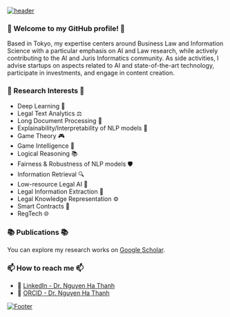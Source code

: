 [![header](https://capsule-render.vercel.app/api?type=waving&repolink=https://github.com/nguyenthanhasia&color=timeAuto&height=300&section=header&text=Nguyen%20Ha%20Thanh&fontSize=90&animation=fadeIn&fontAlignY=38&desc=Ph.D.|%20Law%20and%20Information%20Science&descAlignY=51&descAlign=62)](https://github.com/nguyenthanhasia)

### 🌟 Welcome to my GitHub profile! 🌟

Based in Tokyo, my expertise centers around Business Law and Information Science with a particular emphasis on AI and Law research, while actively contributing to the AI and Juris Informatics community. As side activities, I advise startups on aspects related to AI and state-of-the-art technology, participate in investments, and engage in content creation.

### 🌱 Research Interests 🌱

- Deep Learning 🧠
- Legal Text Analytics ⚖️
- Long Document Processing 📑
- Explainability/Interpretability of NLP models 🦉
- Game Theory 🎮
- Game Intelligence 🧩
- Logical Reasoning 📚
- Fairness & Robustness of NLP models 🛡️
- Information Retrieval 🔍
- Low-resource Legal AI 💼
- Legal Information Extraction 📝
- Legal Knowledge Representation ⚙️
- Smart Contracts 📄
- RegTech 🌐

### 📚 Publications 📚

You can explore my research works on [Google Scholar](https://scholar.google.com/citations?user=j-vwDGkAAAAJ&hl=en).

### 📫 How to reach me 📫

- 💼 [LinkedIn - Dr. Nguyen Ha Thanh](https://www.linkedin.com/in/nguyenthanh-asia/)
- 🔗 [ORCID - Dr. Nguyen Ha Thanh](https://orcid.org/0000-0003-2794-7010)

[![Footer](https://capsule-render.vercel.app/api?type=waving&repolink=https://github.com/nguyenthanhasia&color=timeAuto&height=200&section=footer&)](https://github.com/nguyenthanhasia)
